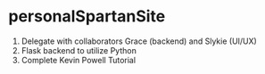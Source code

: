 # personalSpartanSite

1. Delegate with collaborators Grace (backend) and Slykie (UI/UX) 
2. Flask backend to utilize Python
3. Complete Kevin Powell Tutorial 

